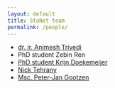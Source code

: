 ```yaml
---
layout: default
title: StoNet team
permalink: /people/
---
```


* [dr. ir. Animesh Trivedi](https://animeshtrivedi.github.io/)
* PhD student Zebin Ren
* [PhD student Krijn Doekemeijer](https://krien.github.io/)
* [Nick Tehrany](https://nicktehrany.github.io/)
* [Msc. Peter-Jan Gootzen](https://peter-jan.dev/)
